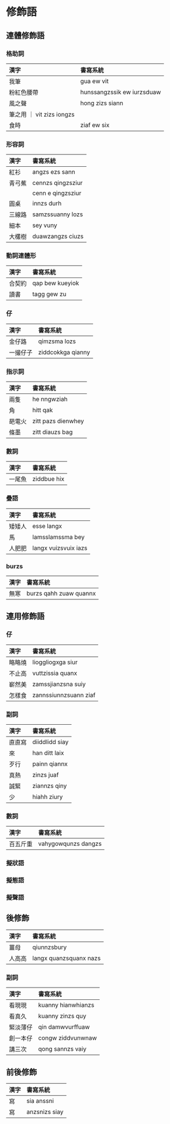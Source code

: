 # 修飾語

## 連體修飾語

### 格助詞

| 漢字 | 書寫系統 |
| :--- | :--- |
| 我筆 | gua ew vit |
| 粉紅色腰帶 | hunssangzssik ew iurzsduaw |
| 風之聲 | hong zizs siann |
| 筆之用 ｜ vit zizs iongzs |
| 食時 | ziaf ew six |

### 形容詞

| 漢字 | 書寫系統 |
| :--- | :--- |
| 紅衫 | angzs ezs sann |
| 青弓蕉 | cennzs qingzsziur |
| | cenn e qingzsziur |
| 圓桌 | innzs durh |
| 三線路 | samzssuanny lozs |
| 細本 | sey vuny |
| 大欉樹 | duawzangzs ciuzs |

### 動詞連體形

| 漢字 | 書寫系統 |
| :--- | :--- |
| 合契約 | qap bew kueyiok |
| 讀書 | tagg gew zu |

### 仔

| 漢字 | 書寫系統 |
| :--- | :--- |
| 金仔路 | qimzsma lozs |
| 一撮仔子 | ziddcokkga qianny |

### 指示詞

| 漢字 | 書寫系統 |
| :--- | :--- |
| 兩隻 | he nngwziah |
| 角 | hitt qak |
| 葩電火 | zitt pazs dienwhey |
| 條墨 | zitt diauzs bag |

### 數詞

| 漢字 | 書寫系統 |
| :--- | :--- |
| 一尾魚 | ziddbue hix |

### 疊語

| 漢字 | 書寫系統 |
| :--- | :--- |
| 矮矮人 | esse langx |
| 馬 | lamsslamssma bey |
| 人肥肥 | langx vuizsvuix iazs |

### burzs

| 漢字 | 書寫系統 |
| :--- | :--- |
| 無寒 | burzs qahh zuaw quannx |

## 連用修飾語

### 仔

| 漢字 | 書寫系統 |
| :--- | :--- |
| 略略燒 | lioggliogxga siur |
| 不止高 | vuttzissia quanx |
| 嶄然美 | zamssjianzsna suiy |
| 怎樣食 | zannssiunnzsuann ziaf |

### 副詞

| 漢字 | 書寫系統 |
| :--- | :--- |
| 直直寫 | diiddlidd siay |
| 來 | han ditt laix |
| 歹行 | painn qiannx |
| 真熱 | zinzs juaf |
| 誠緊 | ziannzs qiny |
| 少 | hiahh ziury |

### 數詞

| 漢字 | 書寫系統 |
| :--- | :--- |
| 百五斤重 | vahygowqunzs dangzs |

### 擬狀語

### 擬態語

### 擬聲語

## 後修飾

| 漢字 | 書寫系統 |
| :--- | :--- |
| 薑母 | qiunnzsbury |
| 人高高 | langx quanzsquanx nazs|

### 副詞

| 漢字 | 書寫系統 |
| :--- | :--- |
| 看現現 | kuanny hianwhianzs |
| 看真久 | kuanny zinzs quy |
| 緊淡薄仔 | qin damwvurffuaw |
| 創一本仔 | congw ziddvunwnaw|
| 講三次 | qong sannzs vaiy |

## 前後修飾

| 漢字 | 書寫系統 |
| :--- | :--- |
| 寫 | sia anssni |
| 寫 | anzsnizs siay |
